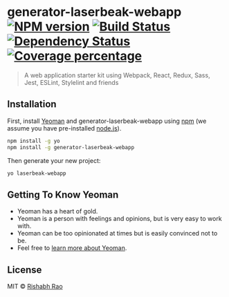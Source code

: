 # generator-laserbeak-webapp [![NPM version][npm-image]][npm-url] [![Build Status][travis-image]][travis-url] [![Dependency Status][daviddm-image]][daviddm-url] [![Coverage percentage][coveralls-image]][coveralls-url]
> A web application starter kit using Webpack, React, Redux, Sass, Jest, ESLint, Stylelint and friends

## Installation

First, install [Yeoman](http://yeoman.io) and generator-laserbeak-webapp using [npm](https://www.npmjs.com/) (we assume you have pre-installed [node.js](https://nodejs.org/)).

```bash
npm install -g yo
npm install -g generator-laserbeak-webapp
```

Then generate your new project:

```bash
yo laserbeak-webapp
```

## Getting To Know Yeoman

 * Yeoman has a heart of gold.
 * Yeoman is a person with feelings and opinions, but is very easy to work with.
 * Yeoman can be too opinionated at times but is easily convinced not to be.
 * Feel free to [learn more about Yeoman](http://yeoman.io/).

## License

MIT © [Rishabh Rao](https://rishabhsrao.github.io)


[npm-image]: https://badge.fury.io/js/generator-laserbeak-webapp.svg
[npm-url]: https://npmjs.org/package/generator-laserbeak-webapp
[travis-image]: https://travis-ci.org/rishabhsrao/generator-laserbeak-webapp.svg?branch=master
[travis-url]: https://travis-ci.org/rishabhsrao/generator-laserbeak-webapp
[daviddm-image]: https://david-dm.org/rishabhsrao/generator-laserbeak-webapp.svg?theme=shields.io
[daviddm-url]: https://david-dm.org/rishabhsrao/generator-laserbeak-webapp
[coveralls-image]: https://coveralls.io/repos/rishabhsrao/generator-laserbeak-webapp/badge.svg
[coveralls-url]: https://coveralls.io/r/rishabhsrao/generator-laserbeak-webapp
